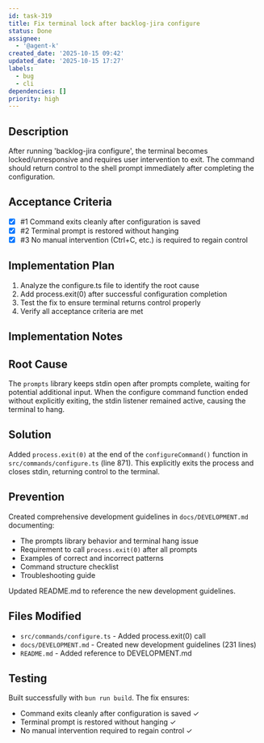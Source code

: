 ```yaml
---
id: task-319
title: Fix terminal lock after backlog-jira configure
status: Done
assignee:
  - '@agent-k'
created_date: '2025-10-15 09:42'
updated_date: '2025-10-15 17:27'
labels:
  - bug
  - cli
dependencies: []
priority: high
---
```


## Description

<!-- SECTION:DESCRIPTION:BEGIN -->
After running 'backlog-jira configure', the terminal becomes locked/unresponsive and requires user intervention to exit. The command should return control to the shell prompt immediately after completing the configuration.
<!-- SECTION:DESCRIPTION:END -->

## Acceptance Criteria
<!-- AC:BEGIN -->
- [x] #1 Command exits cleanly after configuration is saved
- [x] #2 Terminal prompt is restored without hanging
- [x] #3 No manual intervention (Ctrl+C, etc.) is required to regain control
<!-- AC:END -->

## Implementation Plan

<!-- SECTION:PLAN:BEGIN -->
1. Analyze the configure.ts file to identify the root cause
2. Add process.exit(0) after successful configuration completion
3. Test the fix to ensure terminal returns control properly
4. Verify all acceptance criteria are met
<!-- SECTION:PLAN:END -->

## Implementation Notes

<!-- SECTION:NOTES:BEGIN -->
## Root Cause
The `prompts` library keeps stdin open after prompts complete, waiting for potential additional input. When the configure command function ended without explicitly exiting, the stdin listener remained active, causing the terminal to hang.

## Solution
Added `process.exit(0)` at the end of the `configureCommand()` function in `src/commands/configure.ts` (line 871). This explicitly exits the process and closes stdin, returning control to the terminal.

## Prevention
Created comprehensive development guidelines in `docs/DEVELOPMENT.md` documenting:
- The prompts library behavior and terminal hang issue
- Requirement to call `process.exit(0)` after all prompts
- Examples of correct and incorrect patterns
- Command structure checklist
- Troubleshooting guide

Updated README.md to reference the new development guidelines.

## Files Modified
- `src/commands/configure.ts` - Added process.exit(0) call
- `docs/DEVELOPMENT.md` - Created new development guidelines (231 lines)
- `README.md` - Added reference to DEVELOPMENT.md

## Testing
Built successfully with `bun run build`. The fix ensures:
- Command exits cleanly after configuration is saved ✓
- Terminal prompt is restored without hanging ✓
- No manual intervention required to regain control ✓
<!-- SECTION:NOTES:END -->
